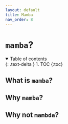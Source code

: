 ```yaml
---
layout: default
title: Mamba
nav_order: 8
---
```

# `mamba`?

<details open markdown="block">
  <summary>
    Table of contents
  </summary>
  {: .text-delta }
1. TOC
{:toc}
</details>



## What is `mamba`?

## Why `mamba`?

## Why not `mambda`?

